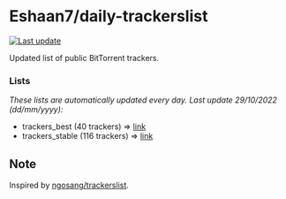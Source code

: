 
# Eshaan7/daily-trackerslist 

[![Last update](https://img.shields.io/badge/Last%20update-29/10/2022-blue.svg)](#)

Updated list of public BitTorrent trackers.

### Lists
*These lists are automatically updated every day. Last update 29/10/2022 (_dd/mm/yyyy_):*

* trackers_best (40 trackers) => [link](https://raw.githubusercontent.com/eshaan7/daily-trackerslist/master/trackers_best.txt)
* trackers_stable (116 trackers) => [link](https://raw.githubusercontent.com/eshaan7/daily-trackerslist/master/trackers_stable.txt)

## Note

Inspired by [ngosang/trackerslist](https://github.com/ngosang/trackerslist).
